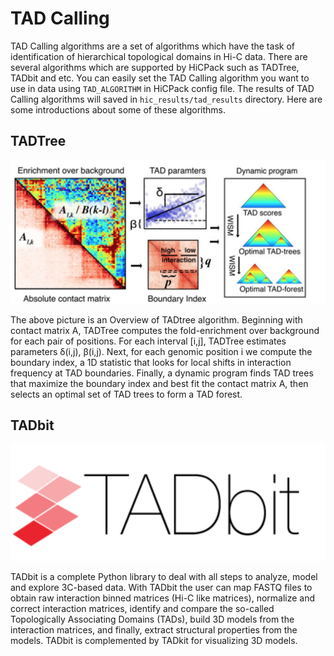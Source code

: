 # TAD Calling

TAD Calling algorithms are a set of algorithms which have the task of identification of hierarchical topological domains in Hi-C data.
There are several algorithms which are supported by HiCPack such as TADTree, TADbit and etc. You can easily set the TAD Calling algorithm you want to use in data using `TAD_ALGORITHM` in HiCPack config file. The results of TAD Calling algorithms will saved in `hic_results/tad_results` directory.
Here are some introductions about some of these algorithms. 

## TADTree
![](./pics/TADTree.png)

The above picture is an Overview of TADtree algorithm. Beginning with contact matrix A, TADTree computes the fold-enrichment over background for each pair of positions. For each interval [i,j], TADTree estimates parameters δ(i,j), β(i,j). Next, for each genomic position i we compute the boundary index, a 1D statistic that looks for local shifts in interaction frequency at TAD boundaries. Finally, a dynamic program finds TAD trees that maximize the boundary index and best fit the contact matrix A, then selects an optimal set of TAD trees to form a TAD forest.

## TADbit
![](./pics/TADbit.png)

TADbit is a complete Python library to deal with all steps to analyze, model and explore 3C-based data. With TADbit the user can map FASTQ files to obtain raw interaction binned matrices (Hi-C like matrices), normalize and correct interaction matrices, identify and compare the so-called Topologically Associating Domains (TADs), build 3D models from the interaction matrices, and finally, extract structural properties from the models. TADbit is complemented by TADkit for visualizing 3D models.